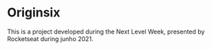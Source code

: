 # Originsix
This is a project developed during the Next Level Week, presented by Rocketseat during junho 2021.
